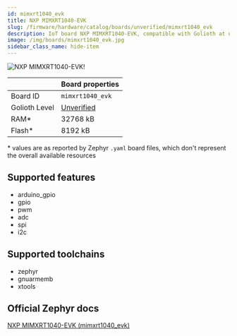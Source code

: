 ```yaml
---
id: mimxrt1040_evk
title: NXP MIMXRT1040-EVK
slug: /firmware/hardware/catalog/boards/unverified/mimxrt1040_evk
description: IoT board NXP MIMXRT1040-EVK, compatible with Golioth at unverified level.
image: /img/boards/mimxrt1040_evk.jpg
sidebar_class_name: hide-item
---
```


[//]: # (This is an auto-generated file, do not edit! Changes to it will be lost upon re-generation)

![NXP MIMXRT1040-EVK!](/img/boards/mimxrt1040_evk.jpg "NXP MIMXRT1040-EVK")

|                | Board properties     |
| -------------  | -------------------- |
| Board ID       | `mimxrt1040_evk` |
| Golioth Level  | [Unverified](/firmware/hardware#unverified-boards) |
| RAM*           | 32768 kB |
| Flash*         | 8192 kB |

\* values are as reported by Zephyr `.yaml` board files, which don't represent the overall available resources



## Supported features

* arduino_gpio
* gpio
* pwm
* adc
* spi
* i2c

## Supported toolchains

* zephyr
* gnuarmemb
* xtools

## Official Zephyr docs

[NXP MIMXRT1040-EVK (mimxrt1040_evk)](https://docs.zephyrproject.org/latest/boards/nxp/mimxrt1040_evk/doc/index.html)
